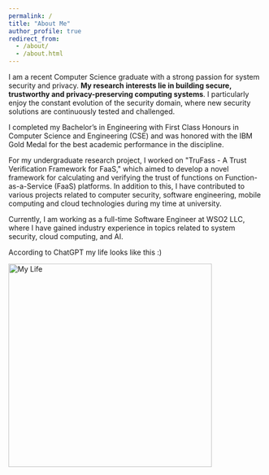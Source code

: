 ```yaml
---
permalink: /
title: "About Me"
author_profile: true
redirect_from: 
  - /about/
  - /about.html
---
```



I am a recent Computer Science graduate with a strong passion for system security and privacy. **My research interests lie in building secure, trustworthy and privacy-preserving computing systems**. I particularly enjoy the constant evolution of the security domain, where new security solutions are continuously tested and challenged.

I completed my Bachelor’s in Engineering with First Class Honours in Computer Science and Engineering (CSE) and was honored with the IBM Gold Medal for the best academic performance in the discipline.

For my undergraduate research project, I worked on "TruFass - A Trust Verification Framework for FaaS," which aimed to develop a novel framework for calculating and verifying the trust of functions on Function-as-a-Service (FaaS) platforms. In addition to this, I have contributed to various projects related to computer security, software engineering, mobile computing and cloud technologies during my time at university.

Currently, I am working as a full-time Software Engineer at WSO2 LLC, where I have gained industry experience in topics related to system security, cloud computing, and AI.

According to ChatGPT my life looks like this :)

<img src="{{ site.baseurl }}/assets/Prof.webp" alt="My Life" width="400" />

